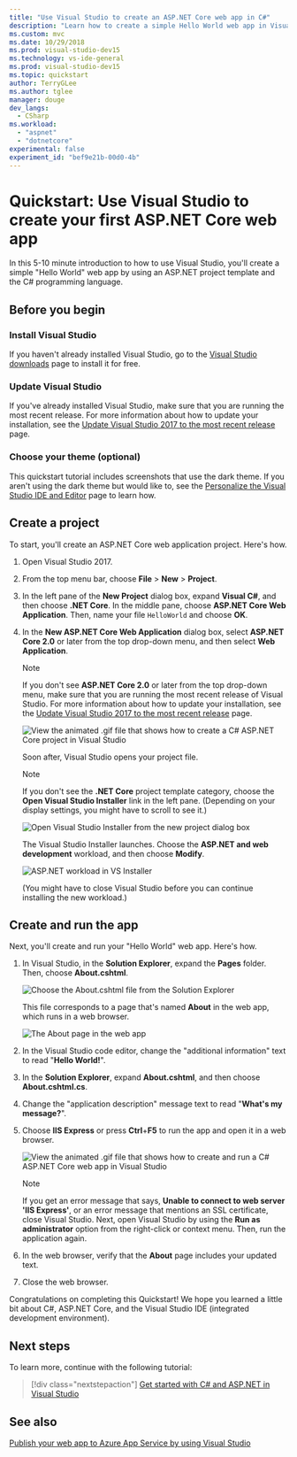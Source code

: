 ```yaml
---
title: "Use Visual Studio to create an ASP.NET Core web app in C#"
description: "Learn how to create a simple Hello World web app in Visual Studio with C# and ASP.NET Core, step-by-step."
ms.custom: mvc
ms.date: 10/29/2018
ms.prod: visual-studio-dev15
ms.technology: vs-ide-general
ms.prod: visual-studio-dev15
ms.topic: quickstart
author: TerryGLee
ms.author: tglee
manager: douge
dev_langs:
  - CSharp
ms.workload:
  - "aspnet"
  - "dotnetcore"
experimental: false
experiment_id: "bef9e21b-00d0-4b"
---
```

# Quickstart: Use Visual Studio to create your first ASP.NET Core web app

In this 5-10 minute introduction to how to use Visual Studio, you'll create a simple "Hello World" web app by using an ASP.NET project template and the C# programming language.

## Before you begin

### Install Visual Studio

If you haven't already installed Visual Studio, go to the [Visual Studio downloads](https://visualstudio.microsoft.com/downloads/?utm_medium=microsoft&utm_source=docs.microsoft.com&utm_campaign=button+cta&utm_content=download+vs2017) page to install it for free.

### Update Visual Studio

If you've already installed Visual Studio, make sure that you are running the most recent release. For more information about how to update your installation, see the [Update Visual Studio 2017 to the most recent release](../install/update-visual-studio.md) page.

### Choose your theme (optional)

This quickstart tutorial includes screenshots that use the dark theme. If you aren't using the dark theme but would like to, see the [Personalize the Visual Studio IDE and Editor](quickstart-personalize-the-ide.md) page to learn how.

## Create a project

To start, you'll create an ASP.NET Core web application project. Here's how.

1. Open Visual Studio 2017.

1. From the top menu bar, choose **File** > **New** > **Project**.

1. In the left pane of the **New Project** dialog box, expand **Visual C#**, and then choose **.NET Core**. In the middle pane, choose **ASP.NET Core Web Application**. Then, name your file `HelloWorld` and choose **OK**.

1. In the **New ASP.NET Core Web Application** dialog box, select **ASP.NET Core 2.0** or later from the top drop-down menu, and then select **Web Application**.

   > [!NOTE]
   > If you don't see **ASP.NET Core 2.0** or later from the top drop-down menu, make sure that you are running the most recent release of Visual Studio. For more information about how to update your installation, see the [Update Visual Studio 2017 to the most recent release](../install/update-visual-studio.md) page.

   ![View the animated .gif file that shows how to create a C# ASP.NET Core project in Visual Studio](../ide/media/csharp-aspnet-animated-create-project.gif)

   Soon after, Visual Studio opens your project file.

   > [!NOTE]
   > If you don't see the **.NET Core** project template category, choose the **Open Visual Studio Installer** link in the left pane. (Depending on your display settings, you might have to scroll to see it.)
   >
   > ![Open Visual Studio Installer from the new project dialog box](../ide/media/open-visual-studio-installer.png)
   >
   > The Visual Studio Installer launches. Choose the **ASP.NET and web development** workload, and then choose **Modify**.
   >
   > ![ASP.NET workload in VS Installer](../ide/media/quickstart-aspnet-workload.png)
   >
   > (You might have to close Visual Studio before you can continue installing the new workload.)

## Create and run the app

Next, you'll create and run your "Hello World" web app. Here's how.

1. In Visual Studio, in the **Solution Explorer**, expand the **Pages** folder. Then, choose **About.cshtml**.

   ![Choose the About.cshtml file from the Solution Explorer](../ide/media/csharp-aspnet-about-page-html-file.png)

   This file corresponds to a page that's named **About** in the web app, which runs in a web browser.

   ![The About page in the web app](../ide/media/csharp-aspnet-about-page.png)

1. In the Visual Studio code editor, change the "additional information" text to read "**Hello World!**".

1. In the **Solution Explorer**, expand **About.cshtml**, and then choose **About.cshtml.cs**.

1. Change the "application description" message text to read "**What's my message?**".

1. Choose **IIS Express** or press **Ctrl**+**F5** to run the app and open it in a web browser.

   ![View the animated .gif file that shows how to create and run a C# ASP.NET Core web app in Visual Studio](../ide/media/csharp-aspnet-animated-hello-world.gif)

   > [!NOTE]
   > If you get an error message that says, **Unable to connect to web server 'IIS Express'**, or an error message that mentions an SSL certificate, close Visual Studio. Next, open Visual Studio by using the **Run as administrator** option from the right-click or context menu. Then, run the application again.

1. In the web browser, verify that the **About** page includes your updated text.

1. Close the web browser.

Congratulations on completing this Quickstart! We hope you learned a little bit about C#, ASP.NET Core, and the Visual Studio IDE (integrated development environment).

## Next steps

To learn more, continue with the following tutorial:

> [!div class="nextstepaction"]
> [Get started with C# and ASP.NET in Visual Studio](../get-started/csharp/tutorial-aspnet-core.md)

## See also

[Publish your web app to Azure App Service by using Visual Studio](../deployment/quickstart-deploy-to-azure.md)

